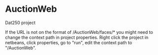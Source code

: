 # AuctionWeb
Dat250 project

If the URL is not on the format of /AuctionWeb/faces/* you might need to change the context path in project properties. Right click the project in netbeans, click properties, go to "run", edit the context path to "/AuctionWeb".
